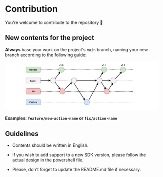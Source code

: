 # Contribution

You're welcome to contribute to the repository :rocket:

## New contents for the project

**Always** base your work on the project's `main` branch, naming your new branch
according to the following guide:

![branchs](/git-branchs.png)

**Examples: `feature/new-action-name` or `fix/action-name`**

## Guidelines

- Contents should be written in English.

- If you wish to add support to a new SDK version, please follow the actual design in the powershell file.

- Please, don't forget to update the README.md file if necessary.

